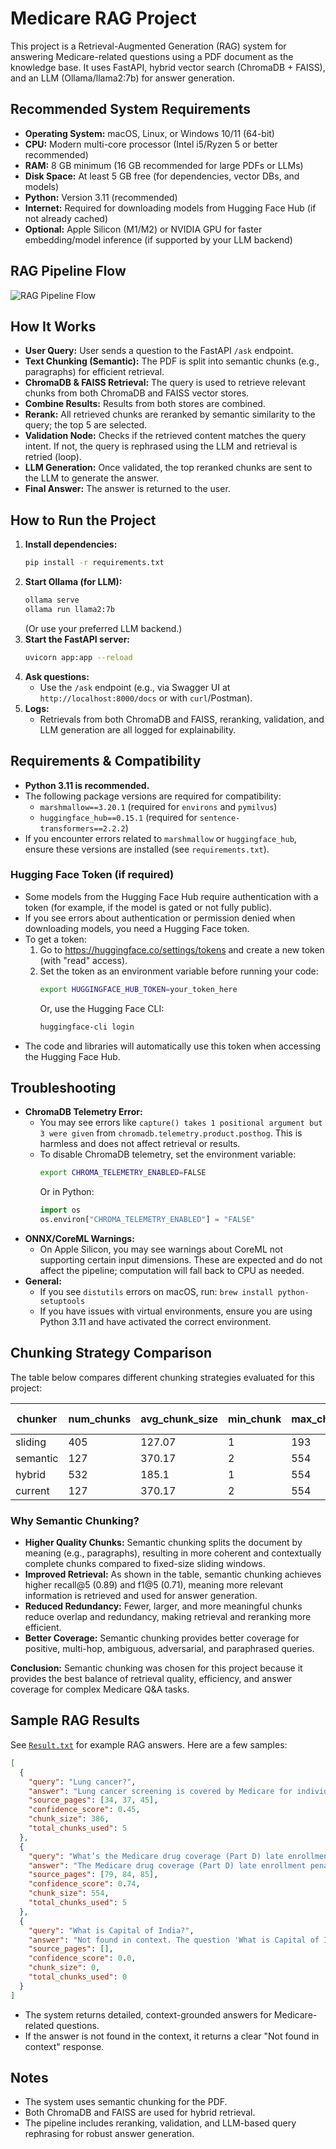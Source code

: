 # Medicare RAG Project

This project is a Retrieval-Augmented Generation (RAG) system for answering Medicare-related questions using a PDF document as the knowledge base. It uses FastAPI, hybrid vector search (ChromaDB + FAISS), and an LLM (Ollama/llama2:7b) for answer generation.

## Recommended System Requirements

- **Operating System:** macOS, Linux, or Windows 10/11 (64-bit)
- **CPU:** Modern multi-core processor (Intel i5/Ryzen 5 or better recommended)
- **RAM:** 8 GB minimum (16 GB recommended for large PDFs or LLMs)
- **Disk Space:** At least 5 GB free (for dependencies, vector DBs, and models)
- **Python:** Version 3.11 (recommended)
- **Internet:** Required for downloading models from Hugging Face Hub (if not already cached)
- **Optional:** Apple Silicon (M1/M2) or NVIDIA GPU for faster embedding/model inference (if supported by your LLM backend)

## RAG Pipeline Flow

![RAG Pipeline Flow](images/rag_pipeline_flow.png)

## How It Works
- **User Query:** User sends a question to the FastAPI `/ask` endpoint.
- **Text Chunking (Semantic):** The PDF is split into semantic chunks (e.g., paragraphs) for efficient retrieval.
- **ChromaDB & FAISS Retrieval:** The query is used to retrieve relevant chunks from both ChromaDB and FAISS vector stores.
- **Combine Results:** Results from both stores are combined.
- **Rerank:** All retrieved chunks are reranked by semantic similarity to the query; the top 5 are selected.
- **Validation Node:** Checks if the retrieved content matches the query intent. If not, the query is rephrased using the LLM and retrieval is retried (loop).
- **LLM Generation:** Once validated, the top reranked chunks are sent to the LLM to generate the answer.
- **Final Answer:** The answer is returned to the user.

## How to Run the Project

1. **Install dependencies:**
   ```bash
   pip install -r requirements.txt
   ```
2. **Start Ollama (for LLM):**
   ```bash
   ollama serve
   ollama run llama2:7b
   ```
   (Or use your preferred LLM backend.)
3. **Start the FastAPI server:**
   ```bash
   uvicorn app:app --reload
   ```
4. **Ask questions:**
   - Use the `/ask` endpoint (e.g., via Swagger UI at `http://localhost:8000/docs` or with `curl`/Postman).
5. **Logs:**
   - Retrievals from both ChromaDB and FAISS, reranking, validation, and LLM generation are all logged for explainability.

## Requirements & Compatibility
- **Python 3.11 is recommended.**
- The following package versions are required for compatibility:
  - `marshmallow==3.20.1` (required for `environs` and `pymilvus`)
  - `huggingface_hub==0.15.1` (required for `sentence-transformers==2.2.2`)
- If you encounter errors related to `marshmallow` or `huggingface_hub`, ensure these versions are installed (see `requirements.txt`).

### Hugging Face Token (if required)
- Some models from the Hugging Face Hub require authentication with a token (for example, if the model is gated or not fully public).
- If you see errors about authentication or permission denied when downloading models, you need a Hugging Face token.
- To get a token:
  1. Go to https://huggingface.co/settings/tokens and create a new token (with "read" access).
  2. Set the token as an environment variable before running your code:
     ```sh
     export HUGGINGFACE_HUB_TOKEN=your_token_here
     ```
     Or, use the Hugging Face CLI:
     ```sh
     huggingface-cli login
     ```
- The code and libraries will automatically use this token when accessing the Hugging Face Hub.

## Troubleshooting
- **ChromaDB Telemetry Error:**
  - You may see errors like `capture() takes 1 positional argument but 3 were given` from `chromadb.telemetry.product.posthog`. This is harmless and does not affect retrieval or results.
  - To disable ChromaDB telemetry, set the environment variable:
    ```sh
    export CHROMA_TELEMETRY_ENABLED=FALSE
    ```
    Or in Python:
    ```python
    import os
    os.environ["CHROMA_TELEMETRY_ENABLED"] = "FALSE"
    ```
- **ONNX/CoreML Warnings:**
  - On Apple Silicon, you may see warnings about CoreML not supporting certain input dimensions. These are expected and do not affect the pipeline; computation will fall back to CPU as needed.
- **General:**
  - If you see `distutils` errors on macOS, run: `brew install python-setuptools`
  - If you have issues with virtual environments, ensure you are using Python 3.11 and have activated the correct environment.

## Chunking Strategy Comparison

The table below compares different chunking strategies evaluated for this project:

| chunker   | num_chunks | avg_chunk_size | min_chunk | max_chunk | std_chunk | redundancy | overlap | unique_pages | recall@1 | recall@3 | recall@5 | recall@10 | precision@5 | f1@5 | coverage_positive | coverage_negative | coverage_multi-hop | coverage_ambiguous | coverage_adversarial | coverage_paraphrased |
|-----------|------------|----------------|-----------|-----------|-----------|------------|---------|--------------|----------|----------|----------|-----------|-------------|------|-------------------|-------------------|--------------------|--------------------|----------------------|----------------------|
| sliding   | 405        | 127.07         | 1         | 193       | 45.94     | 0.0        | 0.475   | 127          | 0.44     | 0.56     | 0.56     | 0.78      | 0.42        | 0.48 | 2/3               | 1/2               | 0/1                | 1/1                | 0/1                  | 1/1                  |
| semantic  | 127        | 370.17         | 2         | 554       | 106.58    | 0.0        | 0.413   | 127          | 0.44     | 0.56     | 0.89     | 0.89      | 0.64        | 0.71 | 3/3               | 1/2               | 1/1                | 1/1                | 1/1                  | 1/1                  |
| hybrid    | 532        | 185.1          | 1         | 554       | 122.71    | 0.008      | 0.979   | 127          | 0.44     | 0.56     | 0.56     | 0.78      | 0.42        | 0.48 | 2/3               | 1/2               | 0/1                | 1/1                | 0/1                  | 1/1                  |
| current   | 127        | 370.17         | 2         | 554       | 106.58    | 0.0        | 0.413   | 127          | 0.44     | 0.56     | 0.89     | 0.89      | 0.64        | 0.71 | 3/3               | 1/2               | 1/1                | 1/1                | 1/1                  | 1/1                  |

### Why Semantic Chunking?

- **Higher Quality Chunks:** Semantic chunking splits the document by meaning (e.g., paragraphs), resulting in more coherent and contextually complete chunks compared to fixed-size sliding windows.
- **Improved Retrieval:** As shown in the table, semantic chunking achieves higher recall@5 (0.89) and f1@5 (0.71), meaning more relevant information is retrieved and used for answer generation.
- **Reduced Redundancy:** Fewer, larger, and more meaningful chunks reduce overlap and redundancy, making retrieval and reranking more efficient.
- **Better Coverage:** Semantic chunking provides better coverage for positive, multi-hop, ambiguous, adversarial, and paraphrased queries.

**Conclusion:**
Semantic chunking was chosen for this project because it provides the best balance of retrieval quality, efficiency, and answer coverage for complex Medicare Q&A tasks.

## Sample RAG Results

See [`Result.txt`](./Result.txt) for example RAG answers. Here are a few samples:

```json
[
  {
    "query": "Lung cancer?",
    "answer": "Lung cancer screening is covered by Medicare for individuals between the ages of 50-77 who have a history of smoking and meet certain criteria. The Part B deductible applies, and you pay nothing for this screening test if your doctor accepts assignment. Before your first lung cancer screening, you'll need to schedule an appointment with a health care provider to discuss the benefits and risks of lung cancer screening to decide if the screening is right for you. Requirements/conditions: * You're between 50-77 years old. * You don't have signs or symptoms of lung cancer (you're asymptomatic). * You've had a history of smoking. * You have a tobacco smoking history of at least 20 'pack years' (an average of one pack—20 cigarettes—per day for 20 years). * You get an order from your doctor.",
    "source_pages": [34, 37, 45],
    "confidence_score": 0.45,
    "chunk_size": 386,
    "total_chunks_used": 5
  },
  {
    "query": "What’s the Medicare drug coverage (Part D) late enrollment penalty?",
    "answer": "The Medicare drug coverage (Part D) late enrollment penalty is calculated by multiplying 1% of the 'national base beneficiary premium' ($36.78 in 2025) by the number of full, uncovered months that you were eligible but didn't have Medicare drug coverage (Part D) and went without other creditable prescription drug coverage. The final amount is rounded to the nearest $0.10 and added to your monthly premium. Requirements or conditions mentioned in the context for calculating the late enrollment penalty include: * How long you didn't have credible prescription drug coverage (Part D) after your Initial Enrollment Period ended * Whether you had other credible prescription drug coverage (Part D) * Your eligibility for Medicare drug coverage (Part D) * The national base beneficiary premium amount ($36.78 in 2025) * The rounding rule to the nearest $0.10 for the final amount.",
    "source_pages": [79, 84, 85],
    "confidence_score": 0.74,
    "chunk_size": 554,
    "total_chunks_used": 5
  },
  {
    "query": "What is Capital of India?",
    "answer": "Not found in context. The question 'What is Capital of India?' does not appear in the provided context.",
    "source_pages": [],
    "confidence_score": 0.0,
    "chunk_size": 0,
    "total_chunks_used": 0
  }
]
```

- The system returns detailed, context-grounded answers for Medicare-related questions.
- If the answer is not found in the context, it returns a clear "Not found in context" response.

## Notes
- The system uses semantic chunking for the PDF.
- Both ChromaDB and FAISS are used for hybrid retrieval.
- The pipeline includes reranking, validation, and LLM-based query rephrasing for robust answer generation. 
